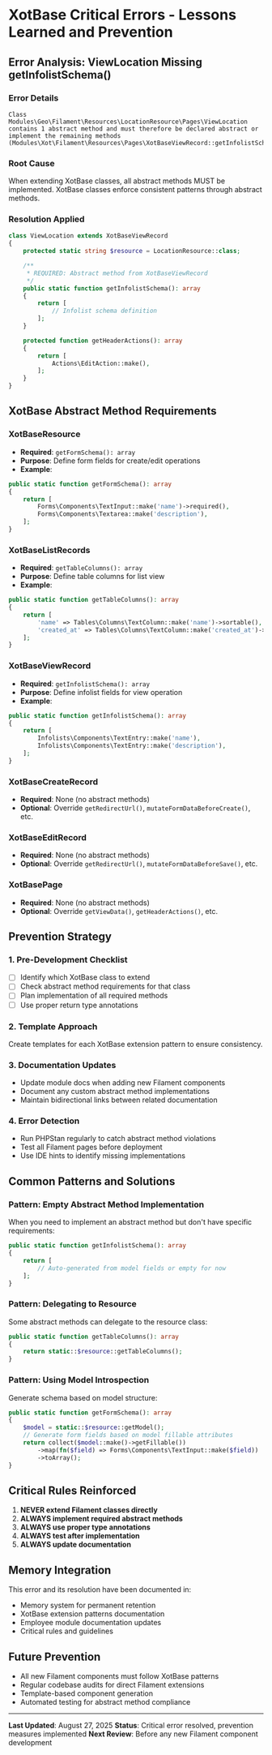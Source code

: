 # XotBase Critical Errors - Lessons Learned and Prevention

## Error Analysis: ViewLocation Missing getInfolistSchema()

### Error Details
```
Class Modules\Geo\Filament\Resources\LocationResource\Pages\ViewLocation contains 1 abstract method and must therefore be declared abstract or implement the remaining methods (Modules\Xot\Filament\Resources\Pages\XotBaseViewRecord::getInfolistSchema)
```

### Root Cause
When extending XotBase classes, all abstract methods MUST be implemented. XotBase classes enforce consistent patterns through abstract methods.

### Resolution Applied
```php
class ViewLocation extends XotBaseViewRecord
{
    protected static string $resource = LocationResource::class;

    /**
     * REQUIRED: Abstract method from XotBaseViewRecord
     */
    public static function getInfolistSchema(): array
    {
        return [
            // Infolist schema definition
        ];
    }

    protected function getHeaderActions(): array
    {
        return [
            Actions\EditAction::make(),
        ];
    }
}
```

## XotBase Abstract Method Requirements

### XotBaseResource
- **Required**: `getFormSchema(): array`
- **Purpose**: Define form fields for create/edit operations
- **Example**:
```php
public static function getFormSchema(): array
{
    return [
        Forms\Components\TextInput::make('name')->required(),
        Forms\Components\Textarea::make('description'),
    ];
}
```

### XotBaseListRecords
- **Required**: `getTableColumns(): array`
- **Purpose**: Define table columns for list view
- **Example**:
```php
public static function getTableColumns(): array
{
    return [
        'name' => Tables\Columns\TextColumn::make('name')->sortable(),
        'created_at' => Tables\Columns\TextColumn::make('created_at')->dateTime(),
    ];
}
```

### XotBaseViewRecord
- **Required**: `getInfolistSchema(): array`
- **Purpose**: Define infolist fields for view operation
- **Example**:
```php
public static function getInfolistSchema(): array
{
    return [
        Infolists\Components\TextEntry::make('name'),
        Infolists\Components\TextEntry::make('description'),
    ];
}
```

### XotBaseCreateRecord
- **Required**: None (no abstract methods)
- **Optional**: Override `getRedirectUrl()`, `mutateFormDataBeforeCreate()`, etc.

### XotBaseEditRecord
- **Required**: None (no abstract methods)
- **Optional**: Override `getRedirectUrl()`, `mutateFormDataBeforeSave()`, etc.

### XotBasePage
- **Required**: None (no abstract methods)
- **Optional**: Override `getViewData()`, `getHeaderActions()`, etc.

## Prevention Strategy

### 1. Pre-Development Checklist
- [ ] Identify which XotBase class to extend
- [ ] Check abstract method requirements for that class
- [ ] Plan implementation of all required methods
- [ ] Use proper return type annotations

### 2. Template Approach
Create templates for each XotBase extension pattern to ensure consistency.

### 3. Documentation Updates
- Update module docs when adding new Filament components
- Document any custom abstract method implementations
- Maintain bidirectional links between related documentation

### 4. Error Detection
- Run PHPStan regularly to catch abstract method violations
- Test all Filament pages before deployment
- Use IDE hints to identify missing implementations

## Common Patterns and Solutions

### Pattern: Empty Abstract Method Implementation
When you need to implement an abstract method but don't have specific requirements:
```php
public static function getInfolistSchema(): array
{
    return [
        // Auto-generated from model fields or empty for now
    ];
}
```

### Pattern: Delegating to Resource
Some abstract methods can delegate to the resource class:
```php
public static function getTableColumns(): array
{
    return static::$resource::getTableColumns();
}
```

### Pattern: Using Model Introspection
Generate schema based on model structure:
```php
public static function getFormSchema(): array
{
    $model = static::$resource::getModel();
    // Generate form fields based on model fillable attributes
    return collect($model::make()->getFillable())
        ->map(fn($field) => Forms\Components\TextInput::make($field))
        ->toArray();
}
```

## Critical Rules Reinforced

1. **NEVER extend Filament classes directly**
2. **ALWAYS implement required abstract methods**
3. **ALWAYS use proper type annotations**
4. **ALWAYS test after implementation**
5. **ALWAYS update documentation**

## Memory Integration

This error and its resolution have been documented in:
- Memory system for permanent retention
- XotBase extension patterns documentation
- Employee module documentation updates
- Critical rules and guidelines

## Future Prevention

- All new Filament components must follow XotBase patterns
- Regular codebase audits for direct Filament extensions
- Template-based component generation
- Automated testing for abstract method compliance

---

**Last Updated**: August 27, 2025
**Status**: Critical error resolved, prevention measures implemented
**Next Review**: Before any new Filament component development
